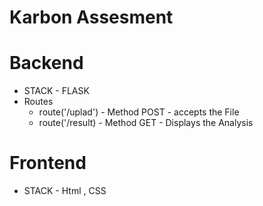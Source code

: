 # Karbon Assesment

# Backend 

  * STACK - FLASK
  * Routes
     - route('/uplad') - Method POST - accepts the File
     - route('/result) - Method GET - Displays the Analysis

# Frontend

  * STACK - Html , CSS
  
